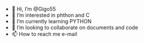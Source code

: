 - 👋 Hi, I’m @Gigo55
- 👀 I’m interested in phthon and C
- 🌱 I’m currently learning PYTHON
- 💞️ I’m looking to collaborate on documents and code
- 📫 How to reach me e-mail

<!---
Gigo55/Gigo55 is a ✨ special ✨ repository because its `README.md` (this file) appears on your GitHub profile.
You can click the Preview link to take a look at your changes.
--->
